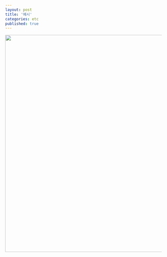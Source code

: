 ```yaml
---
layout: post
title: '예시'
categories: etc
published: true
---
```


<img src="https://github.com/user-attachments/assets/4354ed34-c569-4ffc-81d1-0f35765ac06a" width=700>